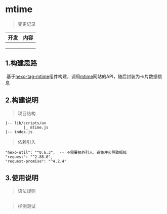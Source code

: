 # mtime

> 变更记录

| 开发 | 内容 |
| ---- | ---- |
|      |      |
|      |      |
|      |      |





## 1.构建思路

​	基于[hexo-tag-mtime](https://github.com/mayuko2012/hexo-tag-mtime)组件构建，调用[mtime](http://www.mtime.com/)网站的API，随后封装为卡片数据信息





## 2.构建说明

> 项目结构

```properties
|-- lib/scripts/av
		|_ mtime.js
|-- index.js
```

> 依赖引入

```
"hexo-util": "^0.6.3",  -- 不需要额外引入，避免冲突导致报错
"request": "^2.88.0",
"request-promise": "^4.2.4"
```



## 3.使用说明

> 语法规则

```markdown

```



> 样例测试

```markdown

```

